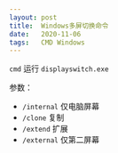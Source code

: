 ```yaml
---
layout: post
title:  Windows多屏切换命令
date:   2020-11-06
tags:   CMD Windows
---
```


`cmd` 运行 `displayswitch.exe`

参数：

- `/internal` 仅电脑屏幕
- `/clone` 复制
- `/extend` 扩展
- `/external` 仅第二屏幕
